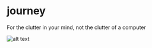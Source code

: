 # journey

For the clutter in your mind, not the clutter of a computer

![alt text](https://raw.githubusercontent.com/ianwoodfill/journey/assets/s1.png)